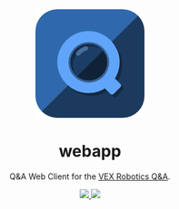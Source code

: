  <div align="center">
    <img src="./assets/qnaplus.png">
    <h1>webapp</h1>
    <p>Q&A Web Client for the <a href="https://www.robotevents.com/V5RC/2024-2025/QA/">VEX Robotics Q&A</a>.
    </p>
    <a href="https://github.com/qnaplus/webapp/stargazers">
        <img src="https://img.shields.io/github/stars/qnaplus/webapp?color=577BB5&labelColor=1A1B26&style=for-the-badge">
    </a>
    <a href="../LICENSE.md">
        <img src="https://img.shields.io/github/license/qnaplus/webapp?color=C0CAF5&labelColor=1A1B26&style=for-the-badge">
    </a>
</div>